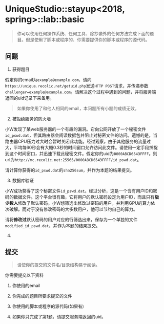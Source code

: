 # UniqueStudio::stayup<2018, spring>::lab::basic

> 你可以使用任何操作系统、任何工具、除抄袭外的任何方法完成下面的题目。但是使用了脚本或程序的，你需要提供你的脚本或程序的源代码。

## 问题

1. 获得题目

假定你的email为`example@example.com`，请向`https://unique.recolic.net/getuid.php`发送`HTTP POST`请求，并传递参数`challenger=example@example.com`。请解决这个过程中遇到的问题，并将服务端返回的uid记录下来备用。

> 如果你使用了和他人相同的email，本问题所有小题的成绩无效。

2. 被拒绝服务的防火墙

小W发现了某web服务器的一个有趣的漏洞。它向公网开放了一个秘密文件`id_pswd.dat`，但其路由器会阅读数据包并阻止对秘密文件的访问。遗憾的是，当路由器CPU压力过大时会暂时关闭此功能。经过观察，由于其他服务的流量过大，平均每60秒会有大概0.3秒的时间窗口允许访问此文件。请使用一定手段捕捉到这个时间窗口，并迅速下载此秘密文件。假定你的uid为`0000ABCD6543FFFF`，则url为`http://mc.recolic.net:25565/0000ABCD6543FFFF/id_pswd.dat`。

请计算你获得的`id_pswd.dat`的`sha256sum`，并作为本题的结果提交。

3. 数据库验证

小W成功获得了这个秘密文件`id_pswd.dat`。经过分析，这是一个含有用户ID和密码的数据文件。这个平台很有趣，它将用户的默认密码设定为用户ID，而且只有**极少数人**修改了默认密码。小W想筛选出修改过密码的用户，并利用GPU的算力依次破解。而对于没有修改密码的大多数用户，他可以节约自己的算力。

请将**修改过**默认密码的用户对应的行筛选出来，保存为一个单独的文件`modified_id_pswd.dat`，并作为本题的结果提交。

4. 

## 提交

> 请使你的提交的文件名/目录结构易于阅读。

你需要提交以下资料

1. 你使用的email

2. 你完成的题目所要求提交的文件

3. 你使用的脚本或程序的源代码(如果有)

4. 如果你只完成了第1题，请提交服务端返回的uid。


